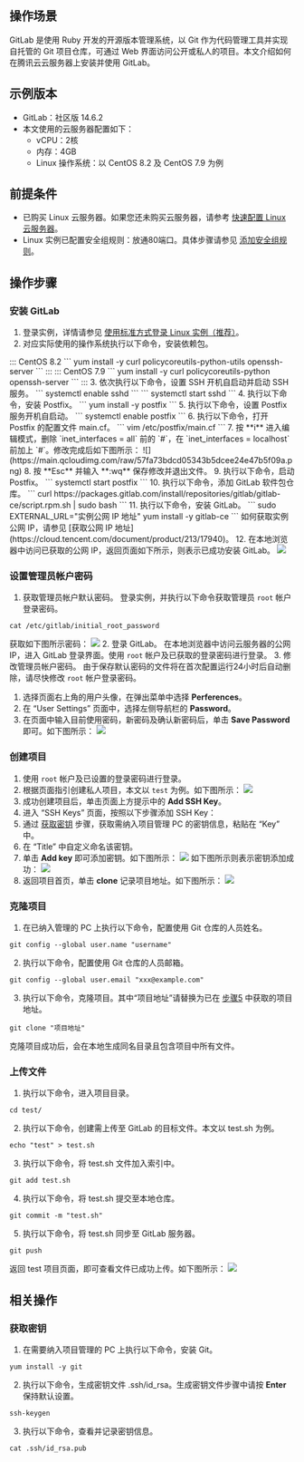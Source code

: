 ## 操作场景
GitLab 是使用 Ruby 开发的开源版本管理系统，以 Git 作为代码管理工具并实现自托管的 Git 项目仓库，可通过 Web 界面访问公开或私人的项目。本文介绍如何在腾讯云云服务器上安装并使用 GitLab。



## 示例版本
- GitLab：社区版 14.6.2 
- 本文使用的云服务器配置如下：
	- vCPU：2核
	- 内存：4GB
	- Linux 操作系统：以 CentOS 8.2 及 CentOS 7.9 为例

## 前提条件
- 已购买 Linux 云服务器。如果您还未购买云服务器，请参考 [快速配置 Linux 云服务器](https://cloud.tencent.com/document/product/213/2936)。
- Linux 实例已配置安全组规则：放通80端口。具体步骤请参见 [添加安全组规则](https://cloud.tencent.com/document/product/213/39740)。

## 操作步骤
### 安装 GitLab
1. 登录实例，详情请参见 [使用标准方式登录 Linux 实例（推荐）](https://cloud.tencent.com/document/product/213/5436)。
2. 对应实际使用的操作系统执行以下命令，安装依赖包。
<dx-tabs>
::: CentOS 8.2
```
yum install -y curl policycoreutils-python-utils openssh-server
```
:::
::: CentOS 7.9
```
yum install -y curl policycoreutils-python openssh-server
```
:::
</dx-tabs>
3. 依次执行以下命令，设置 SSH 开机自启动并启动 SSH 服务。
```
systemctl enable sshd
```
```
systemctl start sshd
```
4. 执行以下命令，安装 Postfix。
```
yum install -y postfix
```
5. 执行以下命令，设置 Postfix 服务开机自启动。
```
systemctl enable postfix
```
6. 执行以下命令，打开 Postfix 的配置文件 main.cf。
```
vim /etc/postfix/main.cf
```
7. 按 **i** 进入编辑模式，删除 `inet_interfaces = all` 前的 `#`，在 `inet_interfaces = localhost` 前加上 `#`。修改完成后如下图所示： 
![](https://main.qcloudimg.com/raw/57fa73bdcd05343b5dcee24e47b5f09a.png)
8. 按 **Esc** 并输入 **:wq** 保存修改并退出文件。
9. 执行以下命令，启动 Postfix。
```
systemctl start postfix
```
10. 执行以下命令，添加 GitLab 软件包仓库。
```
 curl https://packages.gitlab.com/install/repositories/gitlab/gitlab-ce/script.rpm.sh | sudo bash
```
11. 执行以下命令，安装 GitLab。
```
sudo EXTERNAL_URL="实例公网 IP 地址" yum install -y gitlab-ce
```
如何获取实例公网 IP，请参见 [获取公网 IP 地址](https://cloud.tencent.com/document/product/213/17940)。
12. 在本地浏览器中访问已获取的公网 IP，返回页面如下所示，则表示已成功安装 GitLab。
<img src="https://qcloudimg.tencent-cloud.cn/raw/abaf3b700a58ed5b4a1e13e9d82eaf7e.png"/>


### 设置管理员帐户密码
1. 获取管理员帐户默认密码。
 登录实例，并执行以下命令获取管理员 `root` 帐户登录密码。
```
cat /etc/gitlab/initial_root_password
```
获取如下图所示密码：
![](https://qcloudimg.tencent-cloud.cn/raw/01bfa701452cc470fbdbfb82ab294237.png)
2. 登录 GitLab。
在本地浏览器中访问云服务器的公网 IP，进入 GitLab 登录界面。使用 `root` 帐户及已获取的登录密码进行登录。
3. 修改管理员帐户密码。
由于保存默认密码的文件将在首次配置运行24小时后自动删除，请尽快修改 `root` 帐户登录密码。
 1. 选择页面右上角的用户头像，在弹出菜单中选择 **Perferences**。
 2. 在 “User Settings” 页面中，选择左侧导航栏的 **Password**。
 3. 在页面中输入目前使用密码，新密码及确认新密码后，单击 **Save Password** 即可。如下图所示：
 ![](https://qcloudimg.tencent-cloud.cn/raw/25adb5b68d48873392684d1a1030bbe1.png)

### 创建项目
1. 使用 `root` 帐户及已设置的登录密码进行登录。
2. 根据页面指引创建私人项目，本文以 `test` 为例。如下图所示：
![](https://qcloudimg.tencent-cloud.cn/raw/a6d85a83b86a44c1f39dbd363a3311ce.png)
3. 成功创建项目后，单击页面上方提示中的 **Add SSH Key**。
4. 进入 “SSH Keys” 页面，按照以下步骤添加 SSH Key：
 1. 通过 [获取密钥](#getKey) 步骤，获取需纳入项目管理 PC 的密钥信息，粘贴在 “Key” 中。
 2. 在 “Title” 中自定义命名该密钥。
 3. 单击 **Add key** 即可添加密钥。如下图所示：
![](https://qcloudimg.tencent-cloud.cn/raw/504b7a69215471516f7ace36bb5606af.png)
如下图所示则表示密钥添加成功：
![](https://qcloudimg.tencent-cloud.cn/raw/2d46dcb48b51243ce4fc91b319b3ede3.png)
5. [](id:Step5)返回项目首页，单击 **clone** 记录项目地址。如下图所示：
![](https://qcloudimg.tencent-cloud.cn/raw/9edb130321b5df140cfc863c73f6837d.png)


### 克隆项目
1. 在已纳入管理的 PC 上执行以下命令，配置使用 Git 仓库的人员姓名。
```
git config --global user.name "username" 
```
2. 执行以下命令，配置使用 Git 仓库的人员邮箱。
```
git config --global user.email "xxx@example.com" 
```
3. 执行以下命令，克隆项目。其中“项目地址”请替换为已在 [步骤5](#Step5) 中获取的项目地址。
```
git clone "项目地址"
```
克隆项目成功后，会在本地生成同名目录且包含项目中所有文件。

### 上传文件
1. 执行以下命令，进入项目目录。
```
cd test/
```
2. 执行以下命令，创建需上传至 GitLab 的目标文件。本文以 test.sh 为例。
```
echo "test" > test.sh
```
3. 执行以下命令，将 test.sh 文件加入索引中。
```
git add test.sh
```
4. 执行以下命令，将 test.sh 提交至本地仓库。
```
git commit -m "test.sh"
```
5. 执行以下命令，将 test.sh 同步至 GitLab 服务器。
```
git push
```
返回 test 项目页面，即可查看文件已成功上传。如下图所示：
![](https://qcloudimg.tencent-cloud.cn/raw/0440c9a53b3a93d056119fd47f39638e.png)

## 相关操作
### 获取密钥[](id:getKey)
1. 在需要纳入项目管理的 PC 上执行以下命令，安装 Git。
```
yum install -y git
```
2. 执行以下命令，生成密钥文件 .ssh/id_rsa。生成密钥文件步骤中请按 **Enter** 保持默认设置。
```
ssh-keygen
```
3. 执行以下命令，查看并记录密钥信息。
```
cat .ssh/id_rsa.pub
```
